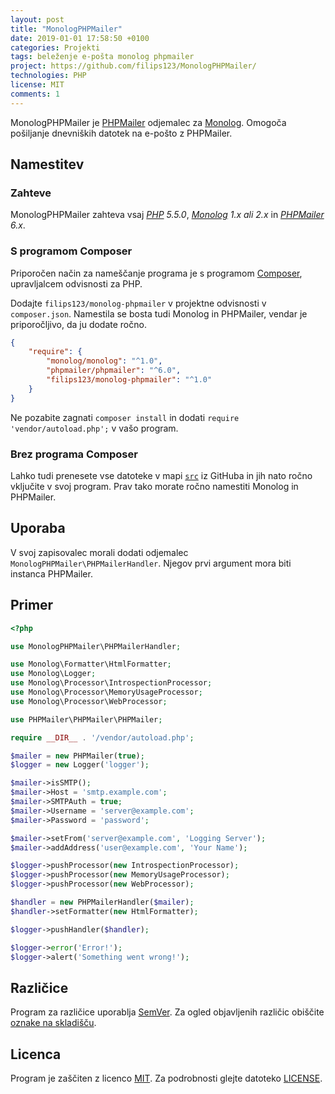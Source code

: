 ```yaml
---
layout: post
title: "MonologPHPMailer"
date: 2019-01-01 17:58:50 +0100
categories: Projekti
tags: beleženje e-pošta monolog phpmailer
project: https://github.com/filips123/MonologPHPMailer/
technologies: PHP
license: MIT
comments: 1
---
```


MonologPHPMailer je [PHPMailer][link-phpmailer] odjemalec za [Monolog][link-monolog]. Omogoča pošiljanje dnevniških datotek na e-pošto z PHPMailer.

<!--more-->

## Namestitev

### Zahteve

MonologPHPMailer zahteva vsaj *[PHP][link-php] 5.5.0*, *[Monolog][link-monolog] 1.x ali 2.x* in *[PHPMailer][link-phpmailer] 6.x*.

### S programom Composer

Priporočen način za nameščanje programa je s programom [Composer][link-composer], upravljalcem odvisnosti za PHP.

Dodajte `filips123/monolog-phpmailer` v projektne odvisnosti v `composer.json`. Namestila se bosta tudi Monolog in PHPMailer, vendar je priporočljivo, da ju dodate ročno.

```json
{
    "require": {
        "monolog/monolog": "^1.0",
        "phpmailer/phpmailer": "^6.0",
        "filips123/monolog-phpmailer": "^1.0"
    }
}
```

Ne pozabite zagnati `composer install` in dodati `require 'vendor/autoload.php';` v vašo program.

### Brez programa Composer

Lahko tudi prenesete vse datoteke v mapi [`src`][link-handlers] iz GitHuba in jih nato ročno vključite v svoj program. Prav tako morate ročno namestiti Monolog in PHPMailer.

## Uporaba

V svoj zapisovalec morali dodati odjemalec `MonologPHPMailer\PHPMailerHandler`. Njegov prvi argument mora biti instanca PHPMailer.

## Primer

```php
<?php

use MonologPHPMailer\PHPMailerHandler;

use Monolog\Formatter\HtmlFormatter;
use Monolog\Logger;
use Monolog\Processor\IntrospectionProcessor;
use Monolog\Processor\MemoryUsageProcessor;
use Monolog\Processor\WebProcessor;

use PHPMailer\PHPMailer\PHPMailer;

require __DIR__ . '/vendor/autoload.php';

$mailer = new PHPMailer(true);
$logger = new Logger('logger');

$mailer->isSMTP();
$mailer->Host = 'smtp.example.com';
$mailer->SMTPAuth = true;
$mailer->Username = 'server@example.com';
$mailer->Password = 'password';

$mailer->setFrom('server@example.com', 'Logging Server');
$mailer->addAddress('user@example.com', 'Your Name');

$logger->pushProcessor(new IntrospectionProcessor);
$logger->pushProcessor(new MemoryUsageProcessor);
$logger->pushProcessor(new WebProcessor);

$handler = new PHPMailerHandler($mailer);
$handler->setFormatter(new HtmlFormatter);

$logger->pushHandler($handler);

$logger->error('Error!');
$logger->alert('Something went wrong!');

```

## Različice

Program za različice uporablja [SemVer][link-semver]. Za ogled objavljenih različic obiščite [oznake na skladišču][link-tags].

## Licenca

Program je zaščiten z licenco [MIT][link-license]. Za podrobnosti glejte datoteko [LICENSE][link-license-file].

[link-php]: https://php.net/
[link-monolog]: https://github.com/Seldaek/monolog/
[link-phpmailer]: https://github.com/PHPMailer/PHPMailer/
[link-composer]: https://getcomposer.org/
[link-handlers]: https://github.com/filips123/MonologPHPMailer/tree/master/src
[link-semver]: https://semver.org/
[link-tags]: https://github.com/filips123/MonologPHPMailer/tags/
[link-license]: https://choosealicense.com/licenses/mit/
[link-license-file]: https://github.com/filips123/MonologPHPMailer/blob/master/LICENSE
